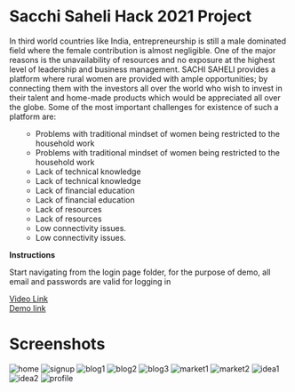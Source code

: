 # Sacchi Saheli Hack 2021 Project

In third world countries like India, entrepreneurship is still a male dominated field where the female contribution is almost negligible. One of the major reasons is the unavailability of resources and no exposure at the highest level of leadership and business management.
SACHI SAHELI provides a platform where rural women are provided with ample opportunities; by connecting them with the investors all over the world who wish to invest in their talent and home-made products which would be appreciated all over the globe.
Some of the most important challenges for existence of such a platform are:	

<ol>	<ul>
  	<li>Problems with traditional mindset of women being restricted to the household work</li>	  	<li>Problems with traditional mindset of women being restricted to the household work</li>
  <li>Lack of technical knowledge</li>	  <li>Lack of technical knowledge</li>
  <li>Lack of financial education</li>	  <li>Lack of financial education</li>
  	<li>Lack of resources</li>	  	<li>Lack of resources</li>
  	<li>Low connectivity issues.</li>	  	<li>Low connectivity issues.</li>
</ol>	</ul>
<strong> Instructions </strong>
<p> Start navigating from the login page folder, for the purpose of demo, all email and passwords are valid for logging in </p>

<a href = "https://youtu.be/jshM6aHifXA"> Video Link </a>
<br>
<a href = "https://aansh-01.github.io/hack-2021-jan-v1/main/main.html"> Demo link </a>

# Screenshots

![home](https://github.com/divyanshTyagi/hack-2021-jan-v1/blob/main/photos/home%20page.JPG)
![signup](https://github.com/divyanshTyagi/hack-2021-jan-v1/blob/main/photos/signup.JPG)
![blog1](https://github.com/divyanshTyagi/hack-2021-jan-v1/blob/main/photos/blog%201.JPG)
![blog2](https://github.com/divyanshTyagi/hack-2021-jan-v1/blob/main/photos/blogs%202.JPG)
![blog3](https://github.com/divyanshTyagi/hack-2021-jan-v1/blob/main/photos/blog%203.JPG)
![market1](https://github.com/divyanshTyagi/hack-2021-jan-v1/blob/main/photos/market%201.JPG)
![market2](https://github.com/divyanshTyagi/hack-2021-jan-v1/blob/main/photos/market%202.JPG)
![idea1](https://github.com/divyanshTyagi/hack-2021-jan-v1/blob/main/photos/idea%20pitch%201.JPG)
![idea2](https://github.com/divyanshTyagi/hack-2021-jan-v1/blob/main/photos/idea%20pitch%202.JPG)
![profile](https://github.com/divyanshTyagi/hack-2021-jan-v1/blob/main/photos/profile.JPG)
